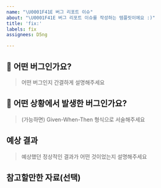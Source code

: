 ```yaml
---
name: "\U0001F41E 버그 리포트 이슈"
about: "\U0001F41E 버그 리포트 이슈를 작성하는 템플릿이에요 :)"
title: 'fix:'
labels: fix
assignees: D5ng

---
```


## 🐞 어떤 버그인가요?

> 어떤 버그인지 간결하게 설명해주세요

## 🐞 어떤 상황에서 발생한 버그인가요?

> (가능하면) Given-When-Then 형식으로 서술해주세요

## 예상 결과

> 예상했던 정상적인 결과가 어떤 것이었는지 설명해주세요

## 참고할만한 자료(선택)
